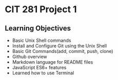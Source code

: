 # CIT 281 Project 1

## Learning Objectives

- Basic Unix Shell commands
- Install and Configure Git using the Unix Shell
- Basic Git Commands(add, commit, push, clone)
- Github overview
- Markdown language for README files
- JavaScript  ES6+ features
- Learned how to use Terminal 
